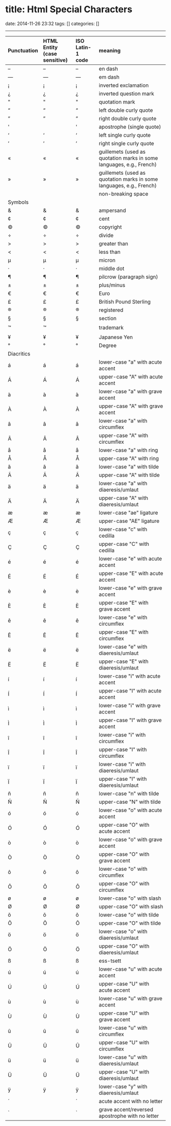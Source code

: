 title: Html Special Characters
==========
date: 2014-11-26 23:32
tags: []
categories: []
- - -

| Punctuation | HTML Entity<br />(case sensitive)             | ISO Latin-1<br />code          | meaning                                                                   |
| :---------  | :-------------------------------------------- | :----------------------------- | :------------------------------------------------------------------------ |
| –          | &ndash;                                       | &#8211;                        | en dash                                                                   |
| —          | &mdash;                                       | &#8212;                        | em dash                                                                   |
| ¡          | &iexcl;                                       | &#161;                         | inverted exclamation                                                      |
| ¿          | &iquest;                                      | &#191;                         | inverted question mark                                                    |
| "           | &quot;                                        | &#34;                          | quotation mark                                                            |
| “          | &ldquo;                                       | &#8220;                        | left double curly quote                                                   |
| ”          | &rdquo;                                       | &#8221;                        | right double curly quote                                                  |
| '           |                                               | &#39;                          | apostrophe (single quote)                                                 |
| ‘          | &lsquo;                                       | &#8216;                        | left single curly quote                                                   |
| ’          | &rsquo;                                       | &#8217;                        | right single curly quote                                                  |
| «           | &laquo;                                       | &#171;                         | guillemets (used as quotation marks in some languages, e.g., French)      |
| »           | &raquo;                                       | &#187;                         | guillemets (used as quotation marks in some languages, e.g., French)      |
|             | &nbsp;                                        | &#160;                         | non-breaking space                                                        |
| Symbols     |                                               |                                |                                                                           |
| &           | &amp;                                         | &#38;                          | ampersand                                                                 |
| ¢           | &cent;                                        | &#162;                         | cent                                                                      |
| ©           | &copy;                                        | &#169;                         | copyright                                                                 |
| ÷          | &divide;                                      | &#247;                         | divide                                                                    |
| >           | &gt;                                          | &#62;                          | greater than                                                              |
| <           | &lt;                                          | &#60;                          | less than                                                                 |
| µ           | &micro;                                       | &#181;                         | micron                                                                    |
| ·          | &middot;                                      | &#183;                         | middle dot                                                                |
| ¶          | &para;                                        | &#182;                         | pilcrow (paragraph sign)                                                  |
| ±          | &plusmn;                                      | &#177;                         | plus/minus                                                                |
| €          | &euro;                                        | &#8364;                        | Euro                                                                      |
| £           | &pound;                                       | &#163;                         | British Pound Sterling                                                    |
| ®          | &reg;                                         | &#174;                         | registered                                                                |
| §          | &sect;                                        | &#167;                         | section                                                                   |
| ™          | &trade;                                       | &#153;                         | trademark                                                                 |
| ¥           | &yen;                                         | &#165;                         | Japanese Yen                                                              |
| °          | &deg;                                         | &#176;                         | Degree                                                                    |
| Diacritics  |                                               |                                |                                                                           |
| á          | &aacute;                                      | &#225;                         | lower-case "a" with acute accent                                          |
| Á           | &Aacute;                                      | &#193;                         | upper-case "A" with acute accent                                          |
| à          | &agrave;                                      | &#224;                         | lower-case "a" with grave accent                                          |
| À           | &Agrave;                                      | &#192;                         | upper-case "A" with grave accent                                          |
| â           | &acirc;                                       | &#226;                         | lower-case "a" with circumflex                                            |
| Â           | &Acirc;                                       | &#194;                         | upper-case "A" with circumflex                                            |
| å           | &aring;                                       | &#229;                         | lower-case "a" with ring                                                  |
| Å           | &Aring;                                       | &#197;                         | upper-case "A" with ring                                                  |
| ã           | &atilde;                                      | &#227;                         | lower-case "a" with tilde                                                 |
| Ã           | &Atilde;                                      | &#195;                         | upper-case "A" with tilde                                                 |
| ä           | &auml;                                        | &#228;                         | lower-case "a" with diaeresis/umlaut                                      |
| Ä           | &Auml;                                        | &#196;                         | upper-case "A" with diaeresis/umlaut                                      |
| æ          | &aelig;                                       | &#230;                         | lower-case "ae" ligature                                                  |
| Æ          | &AElig;                                       | &#198;                         | upper-case "AE" ligature                                                  |
| ç           | &ccedil;                                      | &#231;                         | lower-case "c" with cedilla                                               |
| Ç           | &Ccedil;                                      | &#199;                         | upper-case "C" with cedilla                                               |
| é          | &eacute;                                      | &#233;                         | lower-case "e" with acute accent                                          |
| É           | &Eacute;                                      | &#201;                         | upper-case "E" with acute accent                                          |
| è          | &egrave;                                      | &#232;                         | lower-case "e" with grave accent                                          |
| È           | &Egrave;                                      | &#200;                         | upper-case "E" with grave accent                                          |
| ê          | &ecirc;                                       | &#234;                         | lower-case "e" with circumflex                                            |
| Ê           | &Ecirc;                                       | &#202;                         | upper-case "E" with circumflex                                            |
| ë           | &euml;                                        | &#235;                         | lower-case "e" with diaeresis/umlaut                                      |
| Ë           | &Euml;                                        | &#203;                         | upper-case "E" with diaeresis/umlaut                                      |
| í          | &iacute;                                      | &#237;                         | lower-case "i" with acute accent                                          |
| Í           | &Iacute;                                      | &#205;                         | upper-case "I" with acute accent                                          |
| ì          | &igrave;                                      | &#236;                         | lower-case "i" with grave accent                                          |
| Ì           | &Igrave;                                      | &#204;                         | upper-case "I" with grave accent                                          |
| î           | &icirc;                                       | &#238;                         | lower-case "i" with circumflex                                            |
| Î           | &Icirc;                                       | &#206;                         | upper-case "I" with circumflex                                            |
| ï           | &iuml;                                        | &#239;                         | lower-case "i" with diaeresis/umlaut                                      |
| Ï           | &Iuml;                                        | &#207;                         | upper-case "I" with diaeresis/umlaut                                      |
| ñ           | &ntilde;                                      | &#241;                         | lower-case "n" with tilde                                                 |
| Ñ           | &Ntilde;                                      | &#209;                         | upper-case "N" with tilde                                                 |
| ó          | &oacute;                                      | &#243;                         | lower-case "o" with acute accent                                          |
| Ó           | &Oacute;                                      | &#211;                         | upper-case "O" with acute accent                                          |
| ò          | &ograve;                                      | &#242;                         | lower-case "o" with grave accent                                          |
| Ò           | &Ograve;                                      | &#210;                         | upper-case "O" with grave accent                                          |
| ô           | &ocirc;                                       | &#244;                         | lower-case "o" with circumflex                                            |
| Ô           | &Ocirc;                                       | &#212;                         | upper-case "O" with circumflex                                            |
| ø          | &oslash;                                      | &#248;                         | lower-case "o" with slash                                                 |
| Ø          | &Oslash;                                      | &#216;                         | upper-case "O" with slash                                                 |
| õ           | &otilde;                                      | &#245;                         | lower-case "o" with tilde                                                 |
| Õ           | &Otilde;                                      | &#213;                         | upper-case "O" with tilde                                                 |
| ö           | &ouml;                                        | &#246;                         | lower-case "o" with diaeresis/umlaut                                      |
| Ö           | &Ouml;                                        | &#214;                         | upper-case "O" with diaeresis/umlaut                                      |
| ß          | &szlig;                                       | &#223;                         | ess-tsett                                                                 |
| ú          | &uacute;                                      | &#250;                         | lower-case "u" with acute accent                                          |
| Ú           | &Uacute;                                      | &#218;                         | upper-case "U" with acute accent                                          |
| ù          | &ugrave;                                      | &#249;                         | lower-case "u" with grave accent                                          |
| Ù           | &Ugrave;                                      | &#217;                         | upper-case "U" with grave accent                                          |
| û           | &ucirc;                                       | &#251;                         | lower-case "u" with circumflex                                            |
| Û           | &Ucirc;                                       | &#219;                         | upper-case "U" with circumflex                                            |
| ü          | &uuml;                                        | &#252;                         | lower-case "u" with diaeresis/umlaut                                      |
| Ü           | &Uuml;                                        | &#220;                         | upper-case "U" with diaeresis/umlaut                                      |
| ÿ           | &yuml;                                        | &#255;                         | lower-case "y" with diaeresis/umlaut                                      |
| ´          |                                               | &#180;                         | acute accent with no letter                                               |
| `           |                                               | &#96;                          | grave accent/reversed apostrophe with no letter                           |

